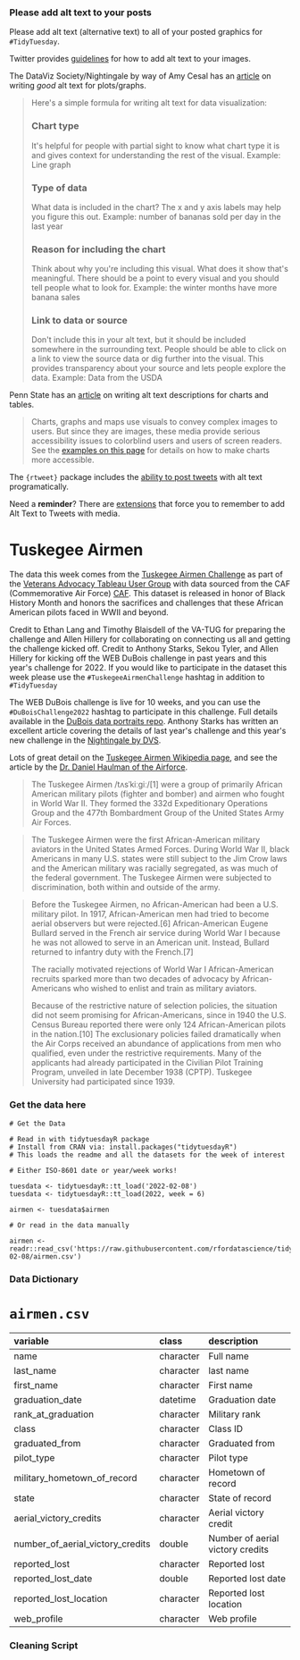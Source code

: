 ### Please add alt text to your posts

Please add alt text (alternative text) to all of your posted graphics for `#TidyTuesday`. 

Twitter provides [guidelines](https://help.twitter.com/en/using-twitter/picture-descriptions) for how to add alt text to your images.

The DataViz Society/Nightingale by way of Amy Cesal has an [article](https://medium.com/nightingale/writing-alt-text-for-data-visualization-2a218ef43f81) on writing _good_ alt text for plots/graphs.

> Here's a simple formula for writing alt text for data visualization:
> ### Chart type
> It's helpful for people with partial sight to know what chart type it is and gives context for understanding the rest of the visual.
> Example: Line graph
> ### Type of data
> What data is included in the chart? The x and y axis labels may help you figure this out.
> Example: number of bananas sold per day in the last year
> ### Reason for including the chart
> Think about why you're including this visual. What does it show that's meaningful. There should be a point to every visual and you should tell people what to look for.
> Example: the winter months have more banana sales
> ### Link to data or source
> Don't include this in your alt text, but it should be included somewhere in the surrounding text. People should be able to click on a link to view the source data or dig further into the visual. This provides transparency about your source and lets people explore the data.
> Example: Data from the USDA

Penn State has an [article](https://accessibility.psu.edu/images/charts/) on writing alt text descriptions for charts and tables.

> Charts, graphs and maps use visuals to convey complex images to users. But since they are images, these media provide serious accessibility issues to colorblind users and users of screen readers. See the [examples on this page](https://accessibility.psu.edu/images/charts/) for details on how to make charts more accessible.

The `{rtweet}` package includes the [ability to post tweets](https://docs.ropensci.org/rtweet/reference/post_tweet.html) with alt text programatically.

Need a **reminder**? There are [extensions](https://chrome.google.com/webstore/detail/twitter-required-alt-text/fpjlpckbikddocimpfcgaldjghimjiik/related) that force you to remember to add Alt Text to Tweets with media.

# Tuskegee Airmen

The data this week comes from the [Tuskegee Airmen Challenge](https://github.com/lang1023/Tuskegee-Airman-Challenge/blob/main/Tuskegee%20Airmen%20Challenge.xlsx) as part of the [Veterans Advocacy Tableau User Group](https://usergroups.tableau.com/airmenchallegekickoff) with data sourced from the CAF (Commemorative Air Force) [CAF](https://commemorativeairforce.org/). This dataset is released in honor of Black History Month and honors the sacrifices and challenges that these African American pilots faced in WWII and beyond. 

Credit to Ethan Lang and Timothy Blaisdell of the VA-TUG for preparing the challenge and Allen Hillery for collaborating on connecting us all and getting the challenge kicked off. Credit to Anthony Starks, Sekou Tyler, and Allen Hillery for kicking off the WEB DuBois challenge in past years and this year's challenge for 2022. If you would like to participate in the dataset this week please use the `#TuskegeeAirmenChallenge` hashtag in addition to `#TidyTuesday`

The WEB DuBois challenge is live for 10 weeks, and you can use the `#DuBoisChallenge2022` hashtag to participate in this challenge. Full details available in the [DuBois data portraits repo](https://github.com/ajstarks/dubois-data-portraits/tree/master/challenge/2022). Anthony Starks has written an excellent article covering the details of last year's challenge and this year's new challenge in the [Nightingale by DVS](https://nightingaledvs.com/the-dubois-challenge/).

Lots of great detail on the [Tuskegee Airmen Wikipedia page](https://en.wikipedia.org/wiki/Tuskegee_Airmen), and see the article by the [Dr. Daniel Haulman of the Airforce](https://github.com/lang1023/Tuskegee-Airman-Challenge/blob/main/112%20Victories_%20Aerial%20Victories%20of%20hte%20Tuskegee%20Airmen%20(1).pdf).

> The Tuskegee Airmen /tʌsˈkiːɡiː/[1] were a group of primarily African American military pilots (fighter and bomber) and airmen who fought in World War II. They formed the 332d Expeditionary Operations Group and the 477th Bombardment Group of the United States Army Air Forces. 

> The Tuskegee Airmen were the first African-American military aviators in the United States Armed Forces. During World War II, black Americans in many U.S. states were still subject to the Jim Crow laws and the American military was racially segregated, as was much of the federal government. The Tuskegee Airmen were subjected to discrimination, both within and outside of the army. 

> Before the Tuskegee Airmen, no African-American had been a U.S. military pilot. In 1917, African-American men had tried to become aerial observers but were rejected.[6] African-American Eugene Bullard served in the French air service during World War I because he was not allowed to serve in an American unit. Instead, Bullard returned to infantry duty with the French.[7]
> 
> The racially motivated rejections of World War I African-American recruits sparked more than two decades of advocacy by African-Americans who wished to enlist and train as military aviators. 
>
> Because of the restrictive nature of selection policies, the situation did not seem promising for African-Americans, since in 1940 the U.S. Census Bureau reported there were only 124 African-American pilots in the nation.[10] The exclusionary policies failed dramatically when the Air Corps received an abundance of applications from men who qualified, even under the restrictive requirements. Many of the applicants had already participated in the Civilian Pilot Training Program, unveiled in late December 1938 (CPTP). Tuskegee University had participated since 1939.

### Get the data here

```{r}
# Get the Data

# Read in with tidytuesdayR package 
# Install from CRAN via: install.packages("tidytuesdayR")
# This loads the readme and all the datasets for the week of interest

# Either ISO-8601 date or year/week works!

tuesdata <- tidytuesdayR::tt_load('2022-02-08')
tuesdata <- tidytuesdayR::tt_load(2022, week = 6)

airmen <- tuesdata$airmen

# Or read in the data manually

airmen <- readr::read_csv('https://raw.githubusercontent.com/rfordatascience/tidytuesday/master/data/2022/2022-02-08/airmen.csv')

```
### Data Dictionary

# `airmen.csv`

|variable                         |class     |description |
|:--------------------------------|:---------|:-----------|
|name                             |character | Full name |
|last_name                        |character | last name |
|first_name                       |character | First name |
|graduation_date                  |datetime    | Graduation date|
|rank_at_graduation               |character | Military rank|
|class                            |character | Class ID|
|graduated_from                   |character | Graduated from  |
|pilot_type                       |character | Pilot type|
|military_hometown_of_record      |character | Hometown of record |
|state                            |character | State of record |
|aerial_victory_credits           |character | Aerial victory credit |
|number_of_aerial_victory_credits |double    | Number of aerial victory credits |
|reported_lost                    |character | Reported lost |
|reported_lost_date               |double    | Reported lost date |
|reported_lost_location           |character | Reported lost location |
|web_profile                      |character | Web profile |

### Cleaning Script

